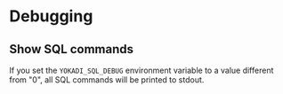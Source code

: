 # Debugging

## Show SQL commands

If you set the `YOKADI_SQL_DEBUG` environment variable to a value different
from "0", all SQL commands will be printed to stdout.
